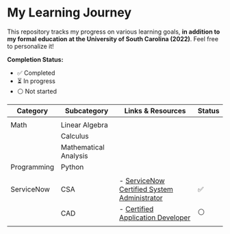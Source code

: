 # My Learning Journey

This repository tracks my progress on various learning goals, **in addition to my formal education at the University of South Carolina (2022)**. Feel free to personalize it!

**Completion Status:**

* ✅ Completed
* ⏳ In progress
* ⚪️ Not started

| Category | Subcategory | Links & Resources | Status |
|---|---|---|---|
|||||
| Math | Linear Algebra | | |
| | Calculus | | |
| | Mathematical Analysis | | |
| Programming | Python | | |
|||||
| ServiceNow | CSA | - [ServiceNow Certified System Administrator](https://nowlearning.servicenow.com/lxp/en/now-platform/certified-system-administrator-csa-learning-path?id=learning_path_prev&path_id=cc4919c6dbdeb700760a710439961966) | ✅ |
|  | CAD | - [Certified Application Developer](https://nowlearning.servicenow.com/lxp/en/now-platform/certified-application-developer-cad-learning-path?id=learning_path_prev&path_id=39ade764db1e7300de3cdb85ca9619ee) | ⚪️ |
|||||